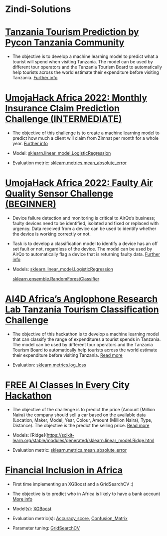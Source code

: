 # Zindi-Solutions

# [Tanzania Tourism Prediction by Pycon Tanzania Community](https://github.com/ashioyajotham/Zindi-Solutions/blob/main/tz-tourism.ipynb)

* The objective is to develop a machine learning model to predict what a tourist will spend when visiting Tanzania.
  The model can be used by different tour operators and the Tanzania Tourism Board to automatically help tourists across the world estimate their expenditure before visiting Tanzania.
[Further info](https://zindi.africa/competitions/tanzania-tourism-prediction)


# [UmojaHack Africa 2022: Monthly Insurance Claim Prediction Challenge (INTERMEDIATE)](https://github.com/ashioyajotham/Zindi-Solutions/blob/main/monthly-insurance-claim-predicitions.ipynb)

* The objective of this challenge is to create a machine learning model to predict how much a client will claim from Zimnat per month for a whole year.
  [Further info](https://zindi.africa/competitions/umojahack-africa-2022-intermediate-challenge)
  
* Model: [sklearn.linear_model.LogisticRegression](https://scikit-learn.org/stable/modules/generated/sklearn.linear_model.LogisticRegression.html)
* Evaluation metric: [sklearn.metrics.mean_absolute_error](https://scikit-learn.org/stable/modules/generated/sklearn.metrics.mean_absolute_error.html)



# [UmojaHack Africa 2022: Faulty Air Quality Sensor Challenge (BEGINNER)](https://github.com/ashioyajotham/Zindi-Solutions/blob/main/Airqo%20Air%20Filter.ipynb)

* Device failure detection and monitoring is critical to AirQo’s business; faulty devices need to be identified, isolated and fixed or replaced with urgency. Data received from a device can be used to identify whether the device is working correctly or not.
* Task is to develop a classification model to identify a device has an off set fault or not, regardless of the device. The model can be used by AirQo to automatically     flag a device that is returning faulty data. [Further info](https://zindi.africa/competitions/umojahack-africa-2022-beginner-challenge)

* Models: [sklearn.linear_model.LogisticRegression](https://scikit-learn.org/stable/modules/generated/sklearn.linear_model.LogisticRegression.html)

     [sklearn.ensemble.RandomForestClassifier](https://scikit-learn.org/stable/modules/generated/sklearn.ensemble.RandomForestClassifier.html)
 

# [AI4D Africa’s Anglophone Research Lab Tanzania Tourism Classification Challenge](https://github.com/ashioyajotham/Zindi-Solutions/blob/main/ai4d-tourism-classification.ipynb)

* The objective of this hackathon is to develop a machine learning model that can classify the range of expenditures a tourist spends in Tanzania. The model can be used by different tour operators and the Tanzania Tourism Board to automatically help tourists across the world estimate their expenditure before visiting Tanzania. [Read more](https://zindi.africa/competitions/ai4d-lab-tanzania-tourism-classification-challenge)

* Evaluation: [sklearn.metrics.log_loss](https://scikit-learn.org/stable/modules/generated/sklearn.metrics.log_loss.html)


# [FREE AI Classes In Every City Hackathon](https://github.com/ashioyajotham/Zindi-Solutions/blob/main/great-motors.ipynb)

* The objective of the challenge is to predict the price (Amount (Million Naira) the company should sell a car based on the available data (Location, Maker, Model, Year, Colour, Amount (Million Naira), Type, Distance). The objective is the predict the selling price. [Read more](https://zindi.africa/competitions/free-ai-classes-in-every-city-hackathon)

* Models: [Ridge](https://scikit-learn.org/stable/modules/generated/sklearn.linear_model.Ridge.html

* Evaluation metric: [sklearn.metrics.mean_absolute_error](https://scikit-learn.org/stable/modules/generated/sklearn.metrics.mean_absolute_error.html)


# [Financial Inclusion in Africa](https://github.com/ashioyajotham/Zindi-Solutions/blob/main/financial-inclusion-in-africa.ipynb)
* First time implementing an XGBoost and a GridSearchCV :)
* The objective is to predict who in Africa is likely to have a bank account [More info](https://zindi.africa/competitions/financial-inclusion-in-africa)

* Model(s): [XGBoost](https://xgboost.readthedocs.io/en/stable/)

* Evaluation metric(s): [Accuracy_score](https://scikit-learn.org/stable/modules/generated/sklearn.metrics.accuracy_score.html),
                     [Confusion_Matrix](https://scikit-learn.org/stable/modules/generated/sklearn.metrics.confusion_matrix.html)
                     
* Parameter tuning: [GridSearchCV](https://scikit-learn.org/stable/modules/generated/sklearn.model_selection.GridSearchCV.html)


